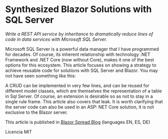 ﻿# Synthesized Blazor Solutions with SQL Server

*Write a REST API service by inheritance to dramatically reduce lines of code in data services with Microsoft SQL Server.*

Microsoft SQL Server is a powerful data manager that I have programmed for decades. Of course, its inherent relationship with technology .NET Framework and .NET Core (now without Core), makes it one of the best options for this ecosystem. This article focuses on showing a strategy to achieve reusable code for solutions with SQL Server and Blazor. You may not have seen something like this:

A CRUD can be implemented in very few lines, and can be reused for different model classes, which are themselves the representation of a table in Sql Server. Of course, an extension is desirable so as not to stay in a single rule frame. This article also covers that leak. It is worth clarifying that the server code can also be used in an ASP: NET Core solution, it is not exclusive to the Blazor server.



This article is published in [Blazor Spread Blog](https://www.blazorspread.net/blogview/22) (languages EN, ES, DE)

Licencia MIT
